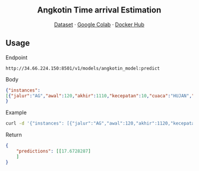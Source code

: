<br />
<div align="center">
  <h2 align="center">Angkotin Time arrival Estimation</h2>

  <p align="center">
    <a href="https://drive.google.com/file/d/1g99cnfBJQnD2_XSEWJUq70BUp7hcvrwL/view?usp=sharing">Dataset</a>
    ·
    <a href="https://drive.google.com/file/d/1FPtPXhlvmRRt_rytghnd22Qe_5_jR3FU/view?usp=sharing">Google Colab</a>
    ·
    <a href="https://hub.docker.com/repository/docker/arisetiawan4601/angkotin_container">Docker Hub</a>
  </p>
</div>

## Usage
Endpoint
```url
http://34.66.224.150:8501/v1/models/angkotin_model:predict
```


Body
```json
{"instances": 
[{"jalur":"AG","awal":120,"akhir":1110,"kecepatan":10,"cuaca":"HUJAN","jam":"16.00 - 18.00"}]
}
```

Example 
```sh
curl -d '{"instances": [{"jalur":"AG","awal":120,"akhir":1120,"kecepatan":10,"cuaca":"HUJAN","jam":"16.00 - 18.00"}]}' -X POST http://34.66.224.150:8501/v1/models/angkotin_model:predict
```

Return
```json
{
    "predictions": [[17.6728287]
    ]
}
```